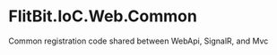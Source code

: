 FlitBit.IoC.Web.Common
======================

Common registration code shared between WebApi, SignalR, and Mvc
